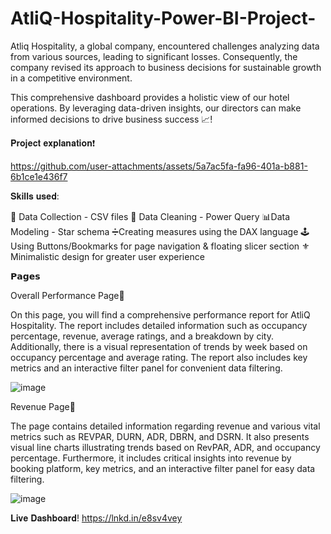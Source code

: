# AtliQ-Hospitality-Power-BI-Project-
Atliq Hospitality, a global company, encountered challenges analyzing data from various sources, leading to significant losses. Consequently, the company revised its approach to business decisions for sustainable growth in a competitive environment.

This comprehensive dashboard provides a holistic view of our hotel operations. By leveraging data-driven insights, our directors can make informed decisions to drive business success 📈!

   𝐏𝐫𝐨𝐣𝐞𝐜𝐭 𝐞𝐱𝐩𝐥𝐚𝐧𝐚𝐭𝐢𝐨𝐧❗

   

https://github.com/user-attachments/assets/5a7ac5fa-fa96-401a-b881-6b1ce1e436f7



𝐒𝐤𝐢𝐥𝐥𝐬 𝐮𝐬𝐞𝐝:

 🔧 Data Collection - CSV files
🧹 Data Cleaning  - Power Query
📊Data Modeling - Star schema
➗Creating measures using the DAX language
🕹️ Using Buttons/Bookmarks for page navigation & floating slicer section
⚜️ Minimalistic design for greater user experience

 𝗣𝗮𝗴𝗲𝘀

Overall Performance Page💾

On this page, you will find a comprehensive performance report for AtliQ Hospitality. The report includes detailed information such as occupancy percentage, revenue, average ratings, and a breakdown by city. Additionally, there is a visual representation of trends by week based on occupancy percentage and average rating. The report also includes key metrics and an interactive filter panel for convenient data filtering.

   ![image](https://github.com/user-attachments/assets/9f5b0edb-6a1e-4c56-8203-0591c5cc0abf)


 Revenue Page🏦

The page contains detailed information regarding revenue and various vital metrics such as REVPAR, DURN, ADR, DBRN, and DSRN. It also presents visual line charts illustrating trends based on RevPAR, ADR, and occupancy percentage. Furthermore, it includes critical insights into revenue by booking platform, key metrics, and an interactive filter panel for easy data filtering.

   ![image](https://github.com/user-attachments/assets/c266cf6a-2e6f-450a-92ee-38636f4f05bc)

 𝐋𝐢𝐯𝐞 𝐃𝐚𝐬𝐡𝐛𝐨𝐚𝐫𝐝! https://lnkd.in/e8sv4vey
